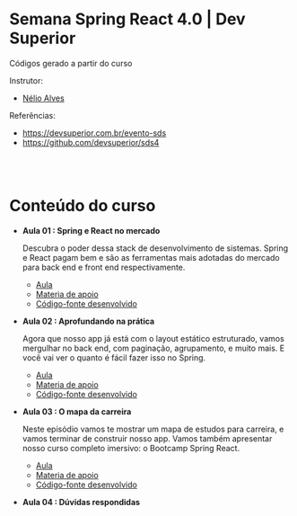 # Semana Spring React 4.0 | Dev Superior

Códigos gerado a partir do curso

Instrutor:

- [Nélio Alves](https://www.udemy.com/user/nelio-alves/)

Referências:

- https://devsuperior.com.br/evento-sds
- https://github.com/devsuperior/sds4

<br>
<br>

# Conteúdo do curso

- **Aula 01 : Spring e React no mercado**

  Descubra o poder dessa stack de desenvolvimento de sistemas. Spring e React pagam bem e são as ferramentas mais adotadas do mercado para back end e front end respectivamente.

  - [Aula](https://www.youtube.com/watch?v=Lv0urEK_rtY)
  - [Materia de apoio](https://github.com/devsuperior/sds4/tree/main/episodio1)
  - [Código-fonte desenvolvido](https://github.com/jeanbarcellos/estudo.devsuperior.projeto-sds4/tree/aula-01)

- **Aula 02 : Aprofundando na prática**

  Agora que nosso app já está com o layout estático estruturado, vamos mergulhar no back end, com paginação, agrupamento, e muito mais. E você vai ver o quanto é fácil fazer isso no Spring.

  - [Aula](https://www.youtube.com/watch?v=zQHosR49A34Y)
  - [Materia de apoio](https://github.com/devsuperior/sds4/tree/main/episodio2)
  - [Código-fonte desenvolvido](https://github.com/jeanbarcellos/estudo.devsuperior.projeto-sds4/tree/aula-02)

- **Aula 03 : O mapa da carreira**

  Neste episódio vamos te mostrar um mapa de estudos para carreira, e vamos terminar de construir nosso app. Vamos também apresentar nosso curso completo imersivo: o Bootcamp Spring React.

  - [Aula](https://www.youtube.com/watch?v=As8x1A53wqk)
  - [Materia de apoio](https://github.com/devsuperior/sds4/tree/main/episodio3)
  - [Código-fonte desenvolvido](https://github.com/jeanbarcellos/estudo.devsuperior.projeto-sds4/tree/aula-03)

- **Aula 04 : Dúvidas respondidas**
